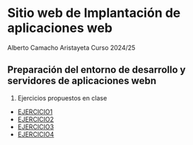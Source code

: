 # Sitio web de Implantación de aplicaciones web
Alberto Camacho Aristayeta
Curso 2024/25

## Preparación del entorno de desarrollo y servidores de aplicaciones webn

1. Ejercicios propuestos en clase
  - [EJERCICIO1](unidad1/ejercicio2.md)
  - [EJERCICIO2](https://github.com/Alberto2933/unidad1/blob/main/ejercicio2.md)
  - [EJERCICIO3](https://github.com/Alberto2933/unidad1/blob/main/ejercicio3.md)
  - [EJERCICIO4](https://github.com/Alberto2933/unidad1/blob/main/ejercicio4.md)
